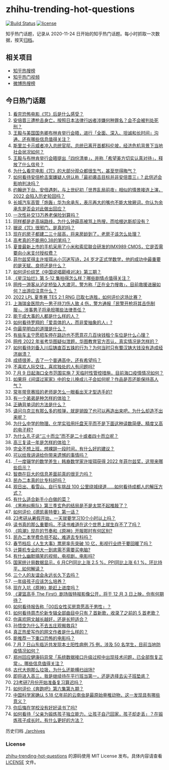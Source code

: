# zhihu-trending-hot-questions

[![Build Status](https://github.com/justjavac/zhihu-trending-hot-questions/workflows/ci/badge.svg?branch=master)](https://github.com/justjavac/zhihu-trending-hot-questions/actions)
[![license](https://img.shields.io/github/license/justjavac/zhihu-trending-hot-questions)](https://github.com/justjavac/zhihu-trending-hot-questions/blob/master/LICENSE)

知乎热门话题，记录从 2020-11-24 日开始的知乎热门话题。每小时抓取一次数据，按天[归档](./archives)。

## 相关项目

- [知乎热搜榜](https://github.com/justjavac/zhihu-trending-top-search)
- [知乎热门视频](https://github.com/justjavac/zhihu-trending-hot-video)
- [微博热搜榜](https://github.com/justjavac/weibo-trending-hot-search)

## 今日热门话题

<!-- BEGIN -->
<!-- 最后更新时间 Sun Jul 10 2022 03:18:07 GMT+0800 (China Standard Time) -->

1. [看完恐怖电影《咒》后是什么感受？](https://www.zhihu.com/question/522738411)
1. [安倍晋三遭枪击身亡，按照日本法律行凶者涉嫌何种罪名？会不会被判处死刑？](https://www.zhihu.com/question/542343544)
1. [王毅与美国国务卿布林肯举行会晤，进行「全面、深入、坦诚和长时间」沟通，还有哪些信息值得关注？](https://www.zhihu.com/question/542350582)
1. [斯里兰卡示威者冲入总统官邸，总统已离开首都科伦坡，经济危机背景下当地社会状况如何？](https://www.zhihu.com/question/542389190)
1. [王毅与布林肯举行会晤提出「四份清单」，并称「希望美方切实认真对待」，释放了什么信号？](https://www.zhihu.com/question/542402983)
1. [为什么看完电影《咒》的大部分观众都很生气，甚至觉得晦气？](https://www.zhihu.com/question/542340730)
1. [如何看待安倍枪击案嫌疑人供认称「最初袭击目标并非安倍晋三」? 此供述会影响判决吗？](https://www.zhihu.com/question/542402256)
1. [约翰逊下台、安倍遇刺，与上世纪初「世界乱局前夜」相似的情景接连上演，2022 会陷入历史轮回吗？](https://www.zhihu.com/question/542415033)
1. [长城汽车高管「炮轰」华为余承东，表示再大的嘴也不能大放厥词，你认为余承东是否会对此做出回应？](https://www.zhihu.com/question/542175401)
1. [一次性补交13万养老保险划算吗？](https://www.zhihu.com/question/51850049)
1. [同样都是走高端路线，为什么钟薛高被骂上热搜，而哈根达斯却没有？](https://www.zhihu.com/question/542000007)
1. [据说《咒》很邪门，是真的吗？](https://www.zhihu.com/question/542249569)
1. [现在的房子都建二三十层高，将来房龄到了，老房子该怎么处理？](https://www.zhihu.com/question/440200131)
1. [高考真的不能用0.38的笔吗？](https://www.zhihu.com/question/327586019)
1. [夏普最新上市的手机采用了小米和索尼联合研发的IMX989 CMOS，它是否需要向小米支付授权费？](https://www.zhihu.com/question/542253432)
1. [菲尔兹奖得主许埈珥从小沉迷写诗，24 岁才正式学数学，他的成功中最重要的是天赋、良师还是什么？](https://www.zhihu.com/question/541828576)
1. [如何评价综艺《中国说唱巅峰对决》第三期？](https://www.zhihu.com/question/542378517)
1. [《星汉灿烂》第 5-12 集拍得怎么样？哪些剧情点值得关注？](https://www.zhihu.com/question/541889541)
1. [网传一游客从泸定桥坠入大渡河，警方称「正在全力搜救」，目前救援进展如何？出游应注意什么？](https://www.zhihu.com/question/542372834)
1. [2022 LPL 夏季赛 TES 2:1 RNG 已取七连胜，如何评价这场比赛？](https://www.zhihu.com/question/542407353)
1. [上海瑞金医院内一男子持刀伤人致 4 伤，警方通报「民警开枪将其击伤制服」，涉事男子将承担哪些法律责任？](https://www.zhihu.com/question/542366857)
1. [能干成大事的人都是什么样的人？](https://www.zhihu.com/question/426658242)
1. [如何看待罗翔的「爱具体的人，而非爱抽象的人」?](https://www.zhihu.com/question/486879608)
1. [你最早明白的道理是什么？](https://www.zhihu.com/question/479342858)
1. [有些车主宁愿把车停在路边也不愿意花几百块钱租个车位是什么心理？](https://www.zhihu.com/question/478255238)
1. [网传 2022 年省考华图疑似泄题，华图教育官方否认，真实情况是怎样的？](https://www.zhihu.com/question/542404877)
1. [如何看待刘备入川后铸直百五铢的行为？为何当时只有蜀汉铸大钱没有造成经济崩溃？](https://www.zhihu.com/question/68563491)
1. [成绩很差，去了一个普通高中，还有希望吗？](https://www.zhihu.com/question/542407154)
1. [不喜欢人际交往，喜欢独处的人有问题吗?](https://www.zhihu.com/question/541294388)
1. [7 月 9 日起海口全市范围实施 7 天临时性管控措施，目前海口疫情情况如何？](https://www.zhihu.com/question/542391061)
1. [如果将《间谍过家家》中的女儿换成儿子会如何呢？作品是否还能保持高人气？](https://www.zhihu.com/question/531413564)
1. [常年带竞赛班的老师是怎么一眼看出天才型选手的?](https://www.zhihu.com/question/530881033)
1. [有一个弟弟是种怎样的体验？](https://www.zhihu.com/question/30363074)
1. [正确背单词的方法是什么？](https://www.zhihu.com/question/24113539)
1. [请问乌克兰有那么多的核弹，就是销毁了也可以再造出来吧，为什么却造不出来呢？](https://www.zhihu.com/question/541881987)
1. [为什么中学的物理、化学实验用托盘天平而不是下面这种读数简便、精度又高的电子秤?](https://www.zhihu.com/question/541214292)
1. [为什么孔子说“三十而立”而不是二十或者四十而立呢？](https://www.zhihu.com/question/541412181)
1. [高三复读一年是怎样的体验？](https://www.zhihu.com/question/21171144)
1. [完全不想上班，想裸辞一段时间，有什么好的建议？](https://www.zhihu.com/question/434189474)
1. [可以给我讲讲给你带来遗憾的事情吗？](https://www.zhihu.com/question/542390129)
1. [「一度辍学的数学差生」韩裔数学家许埈珥获得 2022 年菲尔兹奖，这带来哪些启示？](https://www.zhihu.com/question/542132451)
1. [智商在巨大的信息差面前真的很无力吗？](https://www.zhihu.com/question/520366221)
1. [民办二本真的比专科好吗？](https://www.zhihu.com/question/542175089)
1. [观日出、看雪山、自行车挑战 100 公里绕城绿道......如何看待成都人的解压方式？](https://www.zhihu.com/question/541859974)
1. [有什么适合新手小白做的菜？](https://www.zhihu.com/question/535782532)
1. [《黑袍纠察队》第三季玄色的结局是不是太禁不起推敲了？](https://www.zhihu.com/question/542201357)
1. [如何评价《德凯奥特曼》第一话？](https://www.zhihu.com/question/542342594)
1. [23考研从暑假开始，一天就要学习10个小时以上吗？](https://www.zhihu.com/question/541670602)
1. [读书真的那么重要吗，不读书难道在这个世界上就生存不了了吗？](https://www.zhihu.com/question/540823587)
1. [《鸣潮》现在的节奏和《原神》开服那时有何区别?](https://www.zhihu.com/question/541869844)
1. [民办二本学费负担不起，难道去专科吗？](https://www.zhihu.com/question/539231190)
1. [春节档后《人生大事》票房率先突破 10 亿，影视行业终于要回暖了吗？](https://www.zhihu.com/question/542082921)
1. [计算机专业的大一到底需不需要买电脑?](https://www.zhihu.com/question/542273529)
1. [有什么幽默搞笑的视频，电视剧，电影吗?](https://www.zhihu.com/question/370297333)
1. [国家统计局数据显示，6 月CPI同比上涨 2.5 %，PPI同比上涨 6.1 %，环比持平，如何解读？](https://www.zhihu.com/question/542344048)
1. [三个人的友谊会永远长久下去吗？](https://www.zhihu.com/question/542281784)
1. [一年级孩子应该怎么培养？](https://www.zhihu.com/question/480120758)
1. [现在入坑《原神》能赶上进度吗？](https://www.zhihu.com/question/447438836)
1. [《灌篮高手 The First》剧场版特报影像公开，将于 12 月 3 日上映，你有何期待？](https://www.zhihu.com/question/541111662)
1. [如何看待报告称「00后女性买房意愿高于男性」？](https://www.zhihu.com/question/541687572)
1. [如何看待周杰伦新专辑全部曲目中只有 7 首新歌，收录了之前的 5 首老歌？](https://www.zhihu.com/question/542157646)
1. [你喜欢网文越长越好，还是长短适合？](https://www.zhihu.com/question/533595960)
1. [孙悟空为什么不去五庄观搬救兵?](https://www.zhihu.com/question/348118424)
1. [真正热爱写作的网文作者是什么样的？](https://www.zhihu.com/question/531788793)
1. [能推荐一下重口恐怖的电影吗？](https://www.zhihu.com/question/375404959)
1. [7 月 7 日山东临沂共发现本土阳性病例 75 例，涉及 50 名学生，目前当地防疫情况如何？](https://www.zhihu.com/question/542335679)
1. [郑州回应健康码异常「系统数据接口升级过程中出现技术问题，已全部恢复正常」，哪些信息值得关注？](https://www.zhihu.com/question/542249021)
1. [古代大炮那么垃圾，为什么还能横扫战场?](https://www.zhihu.com/question/534257855)
1. [即将进入高三，我是继续待在平行班当第一，还是选择去尖子班垫底？](https://www.zhihu.com/question/542265963)
1. [23考研7月份开始准备复习算迟吗？](https://www.zhihu.com/question/541669827)
1. [如何评价《奔跑吧》第六集第九期？](https://www.zhihu.com/question/542259894)
1. [中国科学家确认 5.18 亿年前的云南虫是最原始脊椎动物，这一发现具有哪些意义？](https://www.zhihu.com/question/542203102)
1. [你后悔在学校没有好好读书了吗?](https://www.zhihu.com/question/542165556)
1. [如何看待「父亲为锻炼孩子独立能力，让孩子自己回家，孩子却走丢」？在锻炼孩子成长时，有什么更好的方法？](https://www.zhihu.com/question/541382454)

<!-- END -->

历史归档 [./archives](./archives)

### License

[zhihu-trending-hot-questions](https://github.com/justjavac/zhihu-trending-hot-questions)
的源码使用 MIT License 发布。具体内容请查看 [LICENSE](./LICENSE) 文件。

